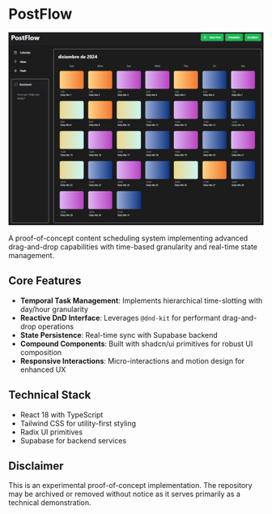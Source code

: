 # PostFlow

![PostFlow Calendar View](/screenshot.png)

A proof-of-concept content scheduling system implementing advanced drag-and-drop capabilities with time-based granularity and real-time state management.

## Core Features

- **Temporal Task Management**: Implements hierarchical time-slotting with day/hour granularity
- **Reactive DnD Interface**: Leverages `@dnd-kit` for performant drag-and-drop operations
- **State Persistence**: Real-time sync with Supabase backend
- **Compound Components**: Built with shadcn/ui primitives for robust UI composition
- **Responsive Interactions**: Micro-interactions and motion design for enhanced UX

## Technical Stack

- React 18 with TypeScript
- Tailwind CSS for utility-first styling
- Radix UI primitives
- Supabase for backend services

## Disclaimer

This is an experimental proof-of-concept implementation. The repository may be archived or removed without notice as it serves primarily as a technical demonstration.